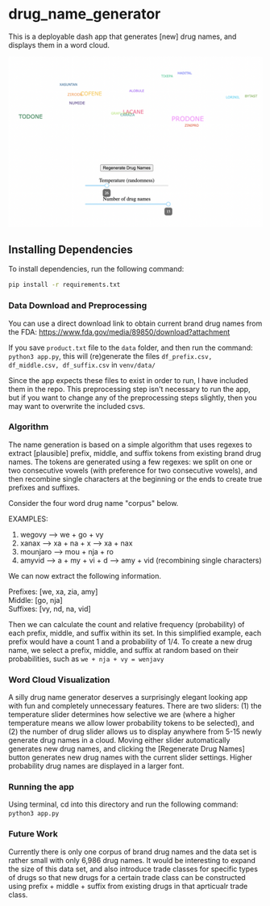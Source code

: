 # drug_name_generator

This is a deployable dash app that generates [new] drug names, and displays them in a word cloud. 

![alt text](https://github.com/merillium/drug_name_generator/blob/main/images/sample.png)

## Installing Dependencies
To install dependencies, run the following command:
```bash
pip install -r requirements.txt
```

### Data Download and Preprocessing
You can use a direct download link to obtain current brand drug names from the FDA: https://www.fda.gov/media/89850/download?attachment

If you save `product.txt` file to the `data` folder, and then run the command: ```python3 app.py```, this will (re)generate the files `df_prefix.csv, df_middle.csv, df_suffix.csv` in `venv/data/`

Since the app expects these files to exist in order to run, I have included them in the repo. This preprocessing step isn't necessary to run the app, but if you want to change any of the preprocessing steps slightly, then you may want to overwrite the included csvs.

### Algorithm
The name generation is based on a simple algorithm that uses regexes to extract [plausible] prefix, middle, and suffix tokens from existing brand drug names. The tokens are generated using a few regexes: we split on one or two consecutive vowels (with preference for two consecutive vowels), and then recombine single characters at the beginning or the ends to create true prefixes and suffixes. 

Consider the four word drug name "corpus" below.

EXAMPLES: 
1. wegovy --> we + go + vy  
2. xanax --> xa + na + x --> xa + nax  
3. mounjaro --> mou + nja + ro  
4. amyvid --> a + my + vi + d --> amy + vid (recombining single characters)  

We can now extract the following information.

Prefixes: [we, xa, zia, amy]  
Middle: [go, nja]  
Suffixes: [vy, nd, na, vid]  

Then we can calculate the count and relative frequency (probability) of each prefix, middle, and suffix within its set. In this simplified example, each prefix would have a count 1 and a probability of 1/4. To create a new drug name, we select a prefix, middle, and suffix at random based on their probabilities, such as `we + nja + vy = wenjavy`

### Word Cloud Visualization
A silly drug name generator deserves a surprisingly elegant looking app with fun and completely unnecessary features. There are two sliders: (1) the temperature slider determines how selective we are (where a higher temperature means we allow lower probability tokens to be selected), and (2) the number of drug slider allows us to display anywhere from 5-15 newly generate drug names in a cloud. Moving either slider automatically generates new drug names, and clicking the [Regenerate Drug Names] button generates new drug names with the current slider settings. Higher probability drug names are displayed in a larger font.

### Running the app
Using terminal, cd into this directory and run the following command: ```python3 app.py```

### Future Work
Currently there is only one corpus of brand drug names and the data set is rather small with only 6,986 drug names. It would be interesting to expand the size of this data set, and also introduce trade classes for specific types of drugs so that new drugs for a certain trade class can be constructed using prefix + middle + suffix from existing drugs in that aprticualr trade class.